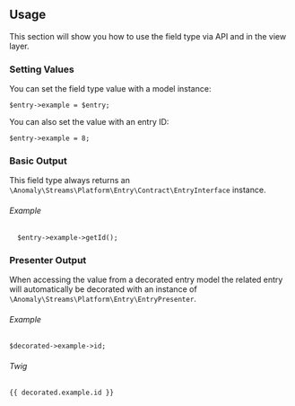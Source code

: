 ## Usage[](#usage)

This section will show you how to use the field type via API and in the view layer.


### Setting Values[](#usage/setting-values)

You can set the field type value with a model instance:

    $entry->example = $entry;

You can also set the value with an entry ID:

    $entry->example = 8;


### Basic Output[](#usage/basic-output)

This field type always returns an `\Anomaly\Streams\Platform\Entry\Contract\EntryInterface` instance.

###### Example

      $entry->example->getId();


### Presenter Output[](#usage/presenter-output)

When accessing the value from a decorated entry model the related entry will automatically be decorated with an instance of `\Anomaly\Streams\Platform\Entry\EntryPresenter`.

###### Example

    $decorated->example->id;

###### Twig

    {{ decorated.example.id }}
